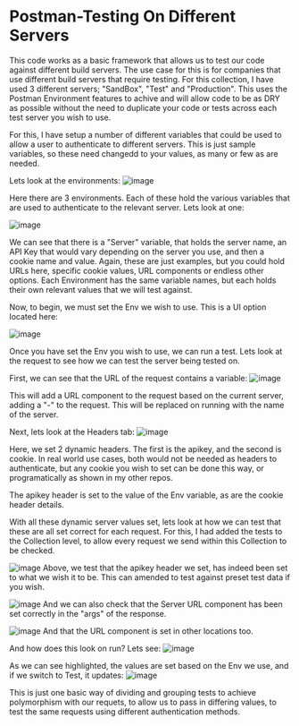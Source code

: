 # Postman-Testing On Different Servers

This code works as a basic framework that allows us to test our code against different build servers. The use case for this is for companies that use different build servers that require testing. For this collection, I have used 3 different servers; "SandBox", "Test" and "Production". This uses the Postman Environment features to achive and will allow code to be as DRY as possible without the need to duplicate your code or tests across each test server you wish to use. 

For this, I have setup a number of different variables that could be used to allow a user to authenticate to different servers. This is just sample variables, so these need changedd to your values, as many or few as are needed. 

Lets look at the environments:
![image](https://github.com/oisin-mcl/Postman-TestingOnDifferentServers/assets/56615317/b3d8dfdf-f035-4405-a81b-3eaecc2196a0)

Here there are 3 environments. Each of these hold the various variables that are used to authenticate to the relevant server. Lets look at one:

![image](https://github.com/oisin-mcl/Postman-TestingOnDifferentServers/assets/56615317/550b80b7-7992-4ed9-9ba1-d053569e8eeb)

We can see that there is a "Server" variable, that holds the server name, an API Key that would vary depending on the server you use, and then a cookie name and value. Again, these are just examples, but you could hold URLs here, specific cookie values, URL components or endless other options. Each Environment has the same variable names, but each holds their own relevant values that we will test against.

Now, to begin, we must set the Env we wish to use. This is a UI option located here:

![image](https://github.com/oisin-mcl/Postman-TestingOnDifferentServers/assets/56615317/6bc1bb45-9666-464d-8476-8bcdef9f8373)

Once you have set the Env you wish to use, we can run a test. Lets look at the request to see how we can test the server being tested on.

First, we can see that the URL of the request contains a variable:
![image](https://github.com/oisin-mcl/Postman-TestingOnDifferentServers/assets/56615317/a11c753b-ae8d-48b5-af1e-23a88e5eb1be)

This will add a URL component to the request based on the current server, adding a "-<servername>" to the request. This will be replaced on running with the name of the server. 

Next, lets look at the Headers tab:
![image](https://github.com/oisin-mcl/Postman-TestingOnDifferentServers/assets/56615317/2e2ac6ce-438f-4303-9993-4c0ef9046186)

Here, we set 2 dynamic headers. The first is the apikey, and the second is cookie. In real world use cases, both would not be needed as headers to authenticate, but any cookie you wish to set can be done this way, or programatically as shown in my other repos.

The apikey header is set to the value of the Env variable, as are the cookie header details.

With all these dynamic server values set, lets look at how we can test that these are all set correct for each request. For this, I had added the tests to the Collection level, to allow every request we send within this Collection to be checked. 

![image](https://github.com/oisin-mcl/Postman-TestingOnDifferentServers/assets/56615317/9c73a9a9-65a1-4bc1-b23e-cba26efc69ad)
Above, we test that the apikey header we set, has indeed been set to what we wish it to be. This can amended to test against preset test data if you wish.

![image](https://github.com/oisin-mcl/Postman-TestingOnDifferentServers/assets/56615317/44e01703-0fe8-4db1-8c2e-4cd796854571)
And we can also check that the Server URL component has been set correctly in the "args" of the response.

![image](https://github.com/oisin-mcl/Postman-TestingOnDifferentServers/assets/56615317/2d08e030-4d4a-4f2b-b1d8-1308419dc617)
And that the URL component is set in other locations too.

And how does this look on run? Lets see:
![image](https://github.com/oisin-mcl/Postman-TestingOnDifferentServers/assets/56615317/9215cae3-d779-49c1-871f-932f41c850a1)

As we can see highlighted, the values are set based on the Env we use, and if we switch to Test, it updates:
![image](https://github.com/oisin-mcl/Postman-TestingOnDifferentServers/assets/56615317/725a64ca-184e-4685-abe3-94bb3aab7dd0)

This is just one basic way of dividing and grouping tests to achieve polymorphism with our requets, to allow us to pass in differing values, to test the same requests using different authentication methods.
